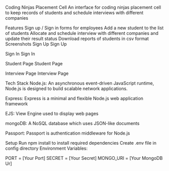 Coding Ninjas Placement Cell
An interface for coding ninjas placement cell to keep records of students and schedule interviews with different companies

Features
Sign up / Sign in forms for employees
Add a new student to the list of students
Allocate and schedule interview with different companies and update their result status
Download reports of students in csv format
Screenshots
Sign Up Sign Up

Sign In Sign In

Student Page Student Page

Interview Page Interview Page

Tech Stack
Node.js: An asynchronous event-driven JavaScript runtime, Node.js is designed to build scalable network applications.

Express: Express is a minimal and flexible Node.js web application framework

EJS: View Engine used to display web pages

mongoDB: A NoSQL database which uses JSON-like documents

Passport: Passport is authentication middleware for Node.js

Setup
Run npm install to install required dependencies Create .env file in config directory Environment Variables:

PORT = [Your Port]
SECRET = [Your Secret]
MONGO_URI = [Your MongoDB Ur]
